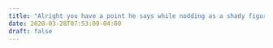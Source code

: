 ```yaml
---
title: "Alright you have a point he says while nodding as a shady figure walks behind him"
date: 2020-03-28T07:53:09-04:00
draft: false
---
```

